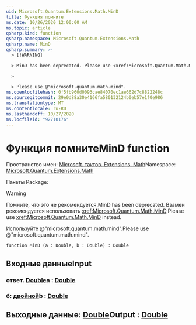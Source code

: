 ```yaml
---
uid: Microsoft.Quantum.Extensions.Math.MinD
title: Функция помните
ms.date: 10/26/2020 12:00:00 AM
ms.topic: article
qsharp.kind: function
qsharp.namespace: Microsoft.Quantum.Extensions.Math
qsharp.name: MinD
qsharp.summary: >-
  > [!WARNING]

  > MinD has been deprecated. Please use <xref:Microsoft.Quantum.Math.MinD> instead.

  >

  > Please use @"microsoft.quantum.math.mind".
ms.openlocfilehash: 0f5fb960d0093cae84070ec1ae662d7c8822248c
ms.sourcegitcommit: 29e0d88a30e4166fa580132124b0eb57e1f0e986
ms.translationtype: MT
ms.contentlocale: ru-RU
ms.lasthandoff: 10/27/2020
ms.locfileid: "92710176"
---
```

# <a name="mind-function"></a><span data-ttu-id="76f70-102">Функция помните</span><span class="sxs-lookup"><span data-stu-id="76f70-102">MinD function</span></span>

<span data-ttu-id="76f70-103">Пространство имен: [Microsoft. тактов. Extensions. Math](xref:Microsoft.Quantum.Extensions.Math)</span><span class="sxs-lookup"><span data-stu-id="76f70-103">Namespace: [Microsoft.Quantum.Extensions.Math](xref:Microsoft.Quantum.Extensions.Math)</span></span>

<span data-ttu-id="76f70-104">Пакеты [](https://nuget.org/packages/)</span><span class="sxs-lookup"><span data-stu-id="76f70-104">Package: [](https://nuget.org/packages/)</span></span>


> [!WARNING]
> <span data-ttu-id="76f70-105">Помните, что это не рекомендуется.</span><span class="sxs-lookup"><span data-stu-id="76f70-105">MinD has been deprecated.</span></span> <span data-ttu-id="76f70-106">Взамен рекомендуется использовать <xref:Microsoft.Quantum.Math.MinD>.</span><span class="sxs-lookup"><span data-stu-id="76f70-106">Please use <xref:Microsoft.Quantum.Math.MinD> instead.</span></span>
>
> <span data-ttu-id="76f70-107">Используйте @"microsoft.quantum.math.mind".</span><span class="sxs-lookup"><span data-stu-id="76f70-107">Please use @"microsoft.quantum.math.mind".</span></span>



```qsharp
function MinD (a : Double, b : Double) : Double
```


## <a name="input"></a><span data-ttu-id="76f70-108">Входные данные</span><span class="sxs-lookup"><span data-stu-id="76f70-108">Input</span></span>

### <a name="a--double"></a><span data-ttu-id="76f70-109">ответ. [Double](xref:microsoft.quantum.lang-ref.double)</span><span class="sxs-lookup"><span data-stu-id="76f70-109">a : [Double](xref:microsoft.quantum.lang-ref.double)</span></span>




### <a name="b--double"></a><span data-ttu-id="76f70-110">б: [двойной](xref:microsoft.quantum.lang-ref.double)</span><span class="sxs-lookup"><span data-stu-id="76f70-110">b : [Double](xref:microsoft.quantum.lang-ref.double)</span></span>





## <a name="output--double"></a><span data-ttu-id="76f70-111">Выходные данные: [Double](xref:microsoft.quantum.lang-ref.double)</span><span class="sxs-lookup"><span data-stu-id="76f70-111">Output : [Double](xref:microsoft.quantum.lang-ref.double)</span></span>

